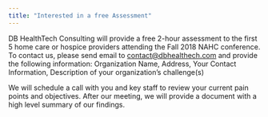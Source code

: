 ```yaml
---
title: "Interested in a free Assessment"
---
```





 

DB HealthTech Consulting will provide a free 2-hour assessment to the first 5 home care or hospice providers attending the Fall 2018 NAHC conference. To contact us, please send email to contact@dbhealthech.com and provide the following information:
Organization Name,
Address,
Your Contact Information,
Description of your organization’s challenge(s)

We will schedule a call with you and key staff to review your current pain points and objectives. After our meeting, we will provide a document with a high level summary of our findings.
